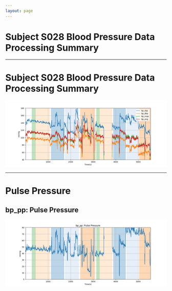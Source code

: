 ```yaml
---
layout: page
---
```


# Subject S028 Blood Pressure Data Processing Summary




---
# Subject S028 Blood Pressure Data Processing Summary

![Subject S028 Blood Pressure Data Processing Summary - Overlay](images/S028_bp_features_overlay.png)

---
# Pulse Pressure

## bp_pp: Pulse Pressure
![bp_pp: Pulse Pressure](images/S028_bp_features_bp_pp.png)
